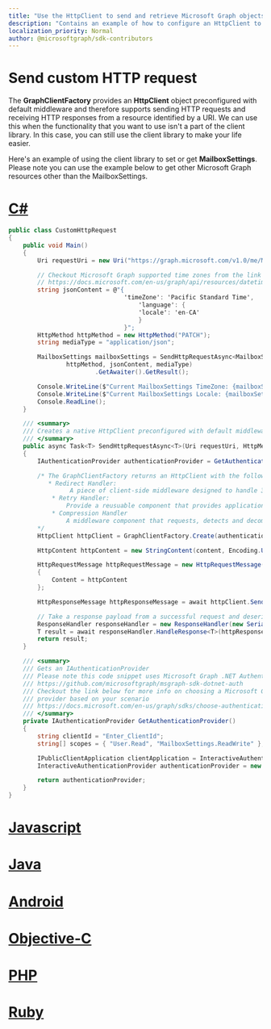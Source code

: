 ```yaml
---
title: "Use the HttpClient to send and retrieve Microsoft Graph objects"
description: "Contains an example of how to configure an HttpClient to work with Microsoft Graph."
localization_priority: Normal
author: @microsoftgraph/sdk-contributors
---
```


# Send custom HTTP request

The **GraphClientFactory** provides an **HttpClient** object preconfigured with default middleware and therefore supports sending HTTP requests and receiving HTTP responses from a resource identified by a URI. We can use this when the functionality that you want to use isn't a part of the client library. In this case, you can still use the client library to make your life easier. 

 Here's an example of using the client library to set or get **MailboxSettings**. Please note you can use the example below to get other Microsoft Graph resources other than the MailboxSettings.

# [C#](#tab/CS)

```csharp
public class CustomHttpRequest
{
    public void Main()
    {
        Uri requestUri = new Uri("https://graph.microsoft.com/v1.0/me/MailboxSettings");

        // Checkout Microsoft Graph supported time zones from the link below
        // https://docs.microsoft.com/en-us/graph/api/resources/datetimetimezone?view=graph-rest-1.0
        string jsonContent = @"{
                                'timeZone': 'Pacific Standard Time',
                                    'language': {
                                    'locale': 'en-CA'
                                    }
                                }";
        HttpMethod httpMethod = new HttpMethod("PATCH");
        string mediaType = "application/json";

        MailboxSettings mailboxSettings = SendHttpRequestAsync<MailboxSettings>(requestUri,
                httpMethod, jsonContent, mediaType)
                        .GetAwaiter().GetResult();

        Console.WriteLine($"Current MailboxSettings TimeZone: {mailboxSettings.TimeZone}");
        Console.WriteLine($"Current MailboxSettings Locale: {mailboxSettings.Language.Locale}");
        Console.ReadLine();
    }

    /// <summary>
    /// Creates a native HttpClient preconfigured with default middleware
    /// </summary>
    public async Task<T> SendHttpRequestAsync<T>(Uri requestUri, HttpMethod httpMethod, string content, string mediaType)
    {     
        IAuthenticationProvider authenticationProvider = GetAuthenticationProvider();

        /* The GraphClientFactory returns an HttpClient with the following default middleware implementations.
           * Redirect Handler:
                 A piece of client-side middleware designed to handle 3XX responses transparently so that application code doesn’t need to.
            * Retry Handler:
                Provide a reusuable component that provides application developers with effective handling of failed requests that can be retried.
            * Compression Handler
                A middleware component that requests, detects and decompresses response bodies.  
        */
        HttpClient httpClient = GraphClientFactory.Create(authenticationProvider);

        HttpContent httpContent = new StringContent(content, Encoding.UTF8, mediaType);

        HttpRequestMessage httpRequestMessage = new HttpRequestMessage(httpMethod, requestUri)
        {
            Content = httpContent
        };

        HttpResponseMessage httpResponseMessage = await httpClient.SendAsync(httpRequestMessage);

        // Take a response payload from a successful request and deserialize it into a strong type.
        ResponseHandler responseHandler = new ResponseHandler(new Serializer());
        T result = await responseHandler.HandleResponse<T>(httpResponseMessage);
        return result;
    }

    /// <summary>
    /// Gets an IAuthenticationProvider
    /// Please note this code snippet uses Microsoft Graph .NET Authentication Provider Library
    /// https://github.com/microsoftgraph/msgraph-sdk-dotnet-auth
    /// Checkout the link below for more info on choosing a Microsoft Graph authentication
    /// provider based on your scenario
    /// https://docs.microsoft.com/en-us/graph/sdks/choose-authentication-providers?tabs=CS
    /// </summary>
    private IAuthenticationProvider GetAuthenticationProvider()
    {
        string clientId = "Enter_ClientId";
        string[] scopes = { "User.Read", "MailboxSettings.ReadWrite" };

        IPublicClientApplication clientApplication = InteractiveAuthenticationProvider.CreateClientApplication(clientId);
        InteractiveAuthenticationProvider authenticationProvider = new InteractiveAuthenticationProvider(clientApplication, scopes);

        return authenticationProvider;
    }
}
```

# [Javascript](#tab/Javascript)

<!-- TODO -->

# [Java](#tab/Java)

<!-- TODO -->

# [Android](#tab/Android)

<!-- TODO -->

# [Objective-C](#tab/Objective-C)

<!-- TODO -->

# [PHP](#tab/PHP)

<!-- TODO -->

# [Ruby](#tab/Ruby)

<!-- TODO -->